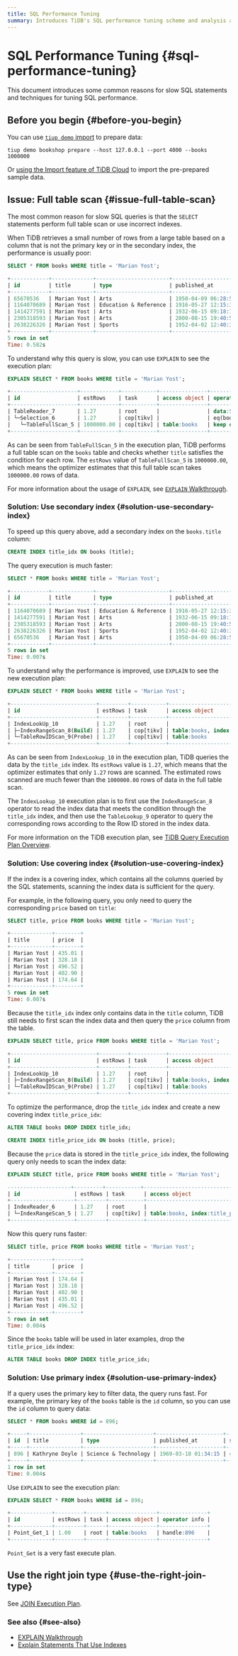 ```yaml
---
title: SQL Performance Tuning
summary: Introduces TiDB's SQL performance tuning scheme and analysis approach.
---
```


# SQL Performance Tuning {#sql-performance-tuning}

This document introduces some common reasons for slow SQL statements and techniques for tuning SQL performance.

## Before you begin {#before-you-begin}

You can use [`tiup demo` import](/develop/dev-guide-bookshop-schema-design.md#method-1-via-tiup-demo) to prepare data:

```shell
tiup demo bookshop prepare --host 127.0.0.1 --port 4000 --books 1000000
```

Or [using the Import feature of TiDB Cloud](/develop/dev-guide-bookshop-schema-design.md#method-2-via-tidb-cloud-import) to import the pre-prepared sample data.

## Issue: Full table scan {#issue-full-table-scan}

The most common reason for slow SQL queries is that the `SELECT` statements perform full table scan or use incorrect indexes.

When TiDB retrieves a small number of rows from a large table based on a column that is not the primary key or in the secondary index, the performance is usually poor:

```sql
SELECT * FROM books WHERE title = 'Marian Yost';
```

```sql
+------------+-------------+-----------------------+---------------------+-------+--------+
| id         | title       | type                  | published_at        | stock | price  |
+------------+-------------+-----------------------+---------------------+-------+--------+
| 65670536   | Marian Yost | Arts                  | 1950-04-09 06:28:58 | 542   | 435.01 |
| 1164070689 | Marian Yost | Education & Reference | 1916-05-27 12:15:35 | 216   | 328.18 |
| 1414277591 | Marian Yost | Arts                  | 1932-06-15 09:18:14 | 303   | 496.52 |
| 2305318593 | Marian Yost | Arts                  | 2000-08-15 19:40:58 | 398   | 402.90 |
| 2638226326 | Marian Yost | Sports                | 1952-04-02 12:40:37 | 191   | 174.64 |
+------------+-------------+-----------------------+---------------------+-------+--------+
5 rows in set
Time: 0.582s
```

To understand why this query is slow, you can use `EXPLAIN` to see the execution plan:

```sql
EXPLAIN SELECT * FROM books WHERE title = 'Marian Yost';
```

```sql
+---------------------+------------+-----------+---------------+-----------------------------------------+
| id                  | estRows    | task      | access object | operator info                           |
+---------------------+------------+-----------+---------------+-----------------------------------------+
| TableReader_7       | 1.27       | root      |               | data:Selection_6                        |
| └─Selection_6       | 1.27       | cop[tikv] |               | eq(bookshop.books.title, "Marian Yost") |
|   └─TableFullScan_5 | 1000000.00 | cop[tikv] | table:books   | keep order:false                        |
+---------------------+------------+-----------+---------------+-----------------------------------------+
```

As can be seen from `TableFullScan_5` in the execution plan, TiDB performs a full table scan on the `books` table and checks whether `title` satisfies the condition for each row. The `estRows` value of `TableFullScan_5` is `1000000.00`, which means the optimizer estimates that this full table scan takes `1000000.00` rows of data.

For more information about the usage of `EXPLAIN`, see [`EXPLAIN` Walkthrough](/explain-walkthrough.md).

### Solution: Use secondary index {#solution-use-secondary-index}

To speed up this query above, add a secondary index on the `books.title` column:

```sql
CREATE INDEX title_idx ON books (title);
```

The query execution is much faster:

```sql
SELECT * FROM books WHERE title = 'Marian Yost';
```

```sql
+------------+-------------+-----------------------+---------------------+-------+--------+
| id         | title       | type                  | published_at        | stock | price  |
+------------+-------------+-----------------------+---------------------+-------+--------+
| 1164070689 | Marian Yost | Education & Reference | 1916-05-27 12:15:35 | 216   | 328.18 |
| 1414277591 | Marian Yost | Arts                  | 1932-06-15 09:18:14 | 303   | 496.52 |
| 2305318593 | Marian Yost | Arts                  | 2000-08-15 19:40:58 | 398   | 402.90 |
| 2638226326 | Marian Yost | Sports                | 1952-04-02 12:40:37 | 191   | 174.64 |
| 65670536   | Marian Yost | Arts                  | 1950-04-09 06:28:58 | 542   | 435.01 |
+------------+-------------+-----------------------+---------------------+-------+--------+
5 rows in set
Time: 0.007s
```

To understand why the performance is improved, use `EXPLAIN` to see the new execution plan:

```sql
EXPLAIN SELECT * FROM books WHERE title = 'Marian Yost';
```

```sql
+---------------------------+---------+-----------+-------------------------------------+-------------------------------------------------------+
| id                        | estRows | task      | access object                       | operator info                                         |
+---------------------------+---------+-----------+-------------------------------------+-------------------------------------------------------+
| IndexLookUp_10            | 1.27    | root      |                                     |                                                       |
| ├─IndexRangeScan_8(Build) | 1.27    | cop[tikv] | table:books, index:title_idx(title) | range:["Marian Yost","Marian Yost"], keep order:false |
| └─TableRowIDScan_9(Probe) | 1.27    | cop[tikv] | table:books                         | keep order:false                                      |
+---------------------------+---------+-----------+-------------------------------------+-------------------------------------------------------+
```

As can be seen from `IndexLookup_10` in the execution plan, TiDB queries the data by the `title_idx` index. Its `estRows` value is `1.27`, which means that the optimizer estimates that only `1.27` rows are scanned. The estimated rows scanned are much fewer than the `1000000.00` rows of data in the full table scan.

The `IndexLookup_10` execution plan is to first use the `IndexRangeScan_8` operator to read the index data that meets the condition through the `title_idx` index, and then use the `TableLookup_9` operator to query the corresponding rows according to the Row ID stored in the index data.

For more information on the TiDB execution plan, see [TiDB Query Execution Plan Overview](/explain-overview.md).

### Solution: Use covering index {#solution-use-covering-index}

If the index is a covering index, which contains all the columns queried by the SQL statements, scanning the index data is sufficient for the query.

For example, in the following query, you only need to query the corresponding `price` based on `title`:

```sql
SELECT title, price FROM books WHERE title = 'Marian Yost';
```

```sql
+-------------+--------+
| title       | price  |
+-------------+--------+
| Marian Yost | 435.01 |
| Marian Yost | 328.18 |
| Marian Yost | 496.52 |
| Marian Yost | 402.90 |
| Marian Yost | 174.64 |
+-------------+--------+
5 rows in set
Time: 0.007s
```

Because the `title_idx` index only contains data in the `title` column, TiDB still needs to first scan the index data and then query the `price` column from the table.

```sql
EXPLAIN SELECT title, price FROM books WHERE title = 'Marian Yost';
```

```sql
+---------------------------+---------+-----------+-------------------------------------+-------------------------------------------------------+
| id                        | estRows | task      | access object                       | operator info                                         |
+---------------------------+---------+-----------+-------------------------------------+-------------------------------------------------------+
| IndexLookUp_10            | 1.27    | root      |                                     |                                                       |
| ├─IndexRangeScan_8(Build) | 1.27    | cop[tikv] | table:books, index:title_idx(title) | range:["Marian Yost","Marian Yost"], keep order:false |
| └─TableRowIDScan_9(Probe) | 1.27    | cop[tikv] | table:books                         | keep order:false                                      |
+---------------------------+---------+-----------+-------------------------------------+-------------------------------------------------------+
```

To optimize the performance, drop the `title_idx` index and create a new covering index `title_price_idx`:

```sql
ALTER TABLE books DROP INDEX title_idx;
```

```sql
CREATE INDEX title_price_idx ON books (title, price);
```

Because the `price` data is stored in the `title_price_idx` index, the following query only needs to scan the index data:

```sql
EXPLAIN SELECT title, price FROM books WHERE title = 'Marian Yost';
```

```sql
--------------------+---------+-----------+--------------------------------------------------+-------------------------------------------------------+
| id                 | estRows | task      | access object                                    | operator info                                         |
+--------------------+---------+-----------+--------------------------------------------------+-------------------------------------------------------+
| IndexReader_6      | 1.27    | root      |                                                  | index:IndexRangeScan_5                                |
| └─IndexRangeScan_5 | 1.27    | cop[tikv] | table:books, index:title_price_idx(title, price) | range:["Marian Yost","Marian Yost"], keep order:false |
+--------------------+---------+-----------+--------------------------------------------------+-------------------------------------------------------+
```

Now this query runs faster:

```sql
SELECT title, price FROM books WHERE title = 'Marian Yost';
```

```sql
+-------------+--------+
| title       | price  |
+-------------+--------+
| Marian Yost | 174.64 |
| Marian Yost | 328.18 |
| Marian Yost | 402.90 |
| Marian Yost | 435.01 |
| Marian Yost | 496.52 |
+-------------+--------+
5 rows in set
Time: 0.004s
```

Since the `books` table will be used in later examples, drop the `title_price_idx` index:

```sql
ALTER TABLE books DROP INDEX title_price_idx;
```

### Solution: Use primary index {#solution-use-primary-index}

If a query uses the primary key to filter data, the query runs fast. For example, the primary key of the `books` table is the `id` column, so you can use the `id` column to query data:

```sql
SELECT * FROM books WHERE id = 896;
```

```sql
+-----+----------------+----------------------+---------------------+-------+--------+
| id  | title          | type                 | published_at        | stock | price  |
+-----+----------------+----------------------+---------------------+-------+--------+
| 896 | Kathryne Doyle | Science & Technology | 1969-03-18 01:34:15 | 468   | 281.32 |
+-----+----------------+----------------------+---------------------+-------+--------+
1 row in set
Time: 0.004s
```

Use `EXPLAIN` to see the execution plan:

```sql
EXPLAIN SELECT * FROM books WHERE id = 896;
```

```sql
+-------------+---------+------+---------------+---------------+
| id          | estRows | task | access object | operator info |
+-------------+---------+------+---------------+---------------+
| Point_Get_1 | 1.00    | root | table:books   | handle:896    |
+-------------+---------+------+---------------+---------------+
```

`Point_Get` is a very fast execute plan.

## Use the right join type {#use-the-right-join-type}

See [JOIN Execution Plan](/explain-joins.md).

### See also {#see-also}

-   [EXPLAIN Walkthrough](/explain-walkthrough.md)
-   [Explain Statements That Use Indexes](/explain-indexes.md)

